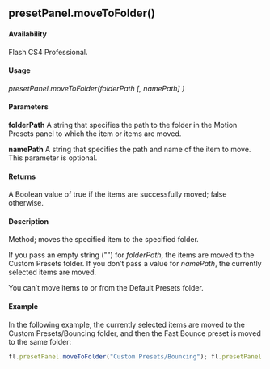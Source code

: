 ## presetPanel.moveToFolder()

#### Availability

Flash CS4 Professional.

#### Usage

*presetPanel.moveToFolder(folderPath [, namePath] )*

#### Parameters

**folderPath** A string that specifies the path to the folder in the Motion Presets panel to which the item or items are moved.

**namePath** A string that specifies the path and name of the item to move. This parameter is optional.

#### Returns

A Boolean value of true if the items are successfully moved; false otherwise.

#### Description

Method; moves the specified item to the specified folder.

If you pass an empty string ("") for *folderPath*, the items are moved to the Custom Presets folder. If you don’t pass a value for *namePath*, the currently selected items are moved.

You can’t move items to or from the Default Presets folder.

#### Example

In the following example, the currently selected items are moved to the Custom Presets/Bouncing folder, and then the Fast Bounce preset is moved to the same folder:

```javascript
fl.presetPanel.moveToFolder("Custom Presets/Bouncing"); fl.presetPanel.moveToFolder("Custom Presets/Bouncing" , "Custom Presets/Fast Bounce");

```